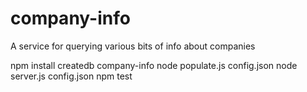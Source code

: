 # company-info
A service for querying various bits of info about companies


npm install
createdb company-info
node populate.js config.json
node server.js config.json
npm test
